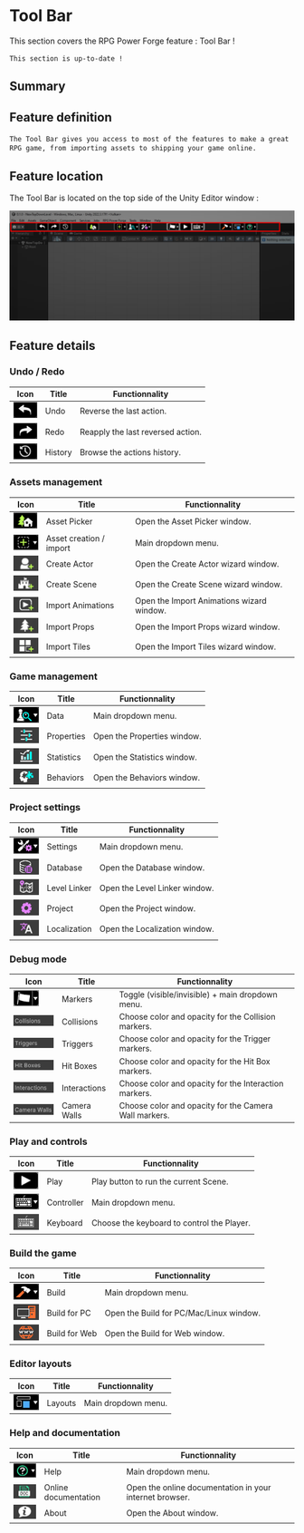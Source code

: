 # Tool Bar

This section covers the RPG Power Forge feature : Tool Bar !

```admonish success title="Oh yeah"
This section is up-to-date !
```

## Summary

## Feature definition
```admonish summary title="Tool Bar"
The Tool Bar gives you access to most of the features to make a great RPG game, from importing assets to shipping your game online.
```

## Feature location

The Tool Bar is located on the top side of the Unity Editor window :

![window_location2.png](../../../../../media/user_manual/quality_of_life/toolbar/location.png)

## Feature details

### Undo / Redo

Icon | Title | Functionnality
---|---|---
![undo.png](../../../../../media/user_manual/quality_of_life/toolbar/undo.png) | Undo | Reverse the last action.
![redo.png](../../../../../media/user_manual/quality_of_life/toolbar/redo.png) | Redo | Reapply the last reversed action.
![history.png](../../../../../media/user_manual/quality_of_life/toolbar/history.png) | History | Browse the actions history.
### Assets management

Icon | Title | Functionnality
---|---|---
![asset_picker.png](../../../../../media/user_manual/quality_of_life/toolbar/asset_picker.png) | Asset Picker | Open the Asset Picker window.
![asset_importer.png](../../../../../media/user_manual/quality_of_life/toolbar/asset_importer.png) | Asset creation / import | Main dropdown menu.
![create_actor.png](../../../../../media/user_manual/quality_of_life/toolbar/create_actor.png) | Create Actor | Open the Create Actor wizard window.
![create_scene.png](../../../../../media/user_manual/quality_of_life/toolbar/create_scene.png) | Create Scene | Open the Create Scene wizard window.
![import_animation.png](../../../../../media/user_manual/quality_of_life/toolbar/import_animation.png) | Import Animations | Open the Import Animations wizard window.
![import_props.png](../../../../../media/user_manual/quality_of_life/toolbar/import_props.png) | Import Props | Open the Import Props wizard window.
![import_tiles.png](../../../../../media/user_manual/quality_of_life/toolbar/import_tiles.png) | Import Tiles | Open the Import Tiles wizard window.
### Game management

Icon | Title | Functionnality
---|---|---
![data.png](../../../../../media/user_manual/quality_of_life/toolbar/data.png) | Data | Main dropdown menu.
![properties.png](../../../../../media/user_manual/quality_of_life/toolbar/properties.png) | Properties | Open the Properties window.
![stats.png](../../../../../media/user_manual/quality_of_life/toolbar/stats.png) | Statistics | Open the Statistics window.
![behaviors.png](../../../../../media/user_manual/quality_of_life/toolbar/behaviors.png) | Behaviors | Open the Behaviors window.

### Project settings

Icon | Title | Functionnality
---|---|---
![settings.png](../../../../../media/user_manual/quality_of_life/toolbar/settings.png) | Settings | Main dropdown menu.
![database.png](../../../../../media/user_manual/quality_of_life/toolbar/database.png) | Database | Open the Database window.
![level_linker.png](../../../../../media/user_manual/quality_of_life/toolbar/level_linker.png) | Level Linker | Open the Level Linker window.
![project.png](../../../../../media/user_manual/quality_of_life/toolbar/project.png) | Project | Open the Project window.
![localization.png](../../../../../media/user_manual/quality_of_life/toolbar/localization.png) | Localization | Open the Localization window.

### Debug mode

Icon | Title | Functionnality
---|---|---
![marker.png](../../../../../media/user_manual/quality_of_life/toolbar/marker.png) | Markers | Toggle (visible/invisible) + main dropdown menu.
![collision.png](../../../../../media/user_manual/quality_of_life/toolbar/collision.png) | Collisions | Choose color and opacity for the Collision markers.
![trigger.png](../../../../../media/user_manual/quality_of_life/toolbar/trigger.png) | Triggers | Choose color and opacity for the Trigger markers.
![hitboxes.png](../../../../../media/user_manual/quality_of_life/toolbar/hitboxes.png) | Hit Boxes | Choose color and opacity for the Hit Box markers.
![interaction.png](../../../../../media/user_manual/quality_of_life/toolbar/interaction.png) | Interactions | Choose color and opacity for the Interaction markers.
![camera_walls.png](../../../../../media/user_manual/quality_of_life/toolbar/camera_walls.png) | Camera Walls | Choose color and opacity for the Camera Wall markers.

### Play and controls
Icon | Title | Functionnality
---|---|---
![play.png](../../../../../media/user_manual/quality_of_life/toolbar/play.png) | Play | Play button to run the current Scene.
![control.png](../../../../../media/user_manual/quality_of_life/toolbar/control.png) | Controller | Main dropdown menu.
![keyboard.png](../../../../../media/user_manual/quality_of_life/toolbar/keyboard.png) | Keyboard | Choose the keyboard to control the Player.

### Build the game
Icon | Title | Functionnality
---|---|---
![build.png](../../../../../media/user_manual/quality_of_life/toolbar/build.png) | Build | Main dropdown menu.
![build_pc.png](../../../../../media/user_manual/quality_of_life/toolbar/build_pc.png) | Build for PC | Open the Build for PC/Mac/Linux window.
![build_web.png](../../../../../media/user_manual/quality_of_life/toolbar/build_web.png) | Build for Web | Open the Build for Web window.

### Editor layouts
Icon | Title | Functionnality
---|---|---
![layout.png](../../../../../media/user_manual/quality_of_life/toolbar/layout.png) | Layouts | Main dropdown menu.
### Help and documentation
Icon | Title | Functionnality
---|---|---
![help.png](../../../../../media/user_manual/quality_of_life/toolbar/help.png) | Help | Main dropdown menu.
![doc.png](../../../../../media/user_manual/quality_of_life/toolbar/doc.png) | Online documentation | Open the online documentation in your internet browser.
![about.png](../../../../../media/user_manual/quality_of_life/toolbar/about.png) | About | Open the About window.